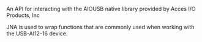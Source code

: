 An API for interacting with the AIOUSB native library provided by Acces I/O Products, Inc

JNA is used to wrap functions that are commonly used when working with the USB-AI12-16 device.